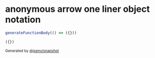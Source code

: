 # anonymous arrow one liner object notation

```js
generateFunctionBody(() => ({}))
```

```js
({})
```

<sub>
  Generated by <a href="https://github.com/jsenv/core/tree/main/packages/independent/snapshot">@jsenv/snapshot</a>
</sub>